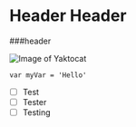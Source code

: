 # Header Header
###header


![Image of Yaktocat](https://octodex.github.com/images/yaktocat.png)

```var myVar = 'Hello'```

- [ ] Test
- [ ] Tester
- [ ] Testing
